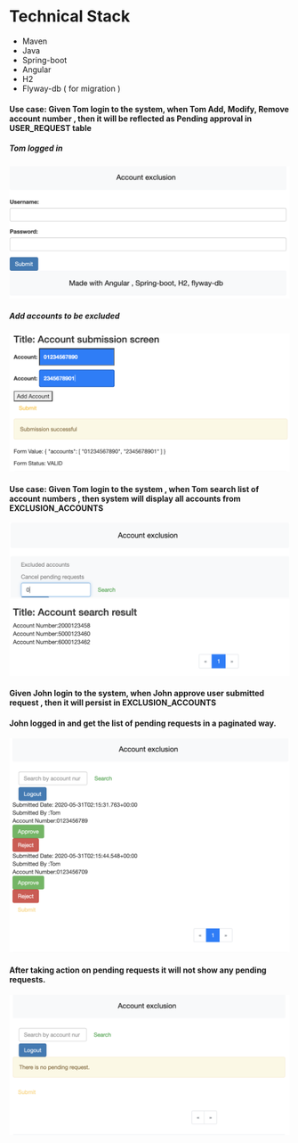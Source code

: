 # Technical Stack
* Maven 
* Java
* Spring-boot
* Angular
* H2
* Flyway-db ( for migration )

#### Use case: Given Tom login to the system,  when Tom Add, Modify, Remove account number , then it will be  reflected as Pending approval in USER_REQUEST table

##### Tom logged in
![Login Screen](./docs/LoginScreen.png)
##### Add accounts to be excluded
![Add accounts](./docs/AccountSubmission.png)

#### Use case: Given Tom login to the system , when Tom  search list of account numbers , then system will display all accounts from EXCLUSION_ACCOUNTS
![Search Accounts](./docs/SearchAccount.png)
![Search Account Result](./docs/AccountSearchResult.png)

#### Given John login to the system, when John approve user submitted request ,  then it will persist in EXCLUSION_ACCOUNTS
#### John logged in and get the list of pending requests in a paginated way.
![Approve or reject pending requests](./docs/ApproveReject.png)
#### After taking action on pending requests it will not show any pending requests.
![Pending requests](./docs/NoPendingRequests.png)
